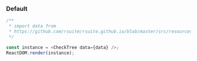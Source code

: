 ### Default

<!--start-code-->

```js
/**
 * import data from
 * https://github.com/rsuite/rsuite.github.io/blob/master/src/resources/data/city.js
 */

const instance = <CheckTree data={data} />;
ReactDOM.render(instance);
```

<!--end-code-->
